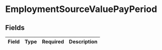 # EmploymentSourceValuePayPeriod


## Fields

| Field       | Type        | Required    | Description |
| ----------- | ----------- | ----------- | ----------- |